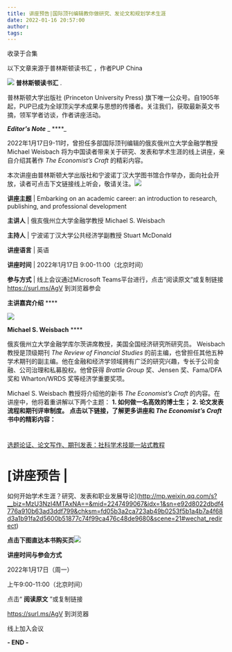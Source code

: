 ```yaml
---
title: 讲座预告|国际顶刊编辑教你做研究、发论文和规划学术生涯
date: 2022-01-16 20:57:00
author: 
tags: 
---
```



收录于合集

以下文章来源于普林斯顿读书汇 ，作者PUP China

![](/images/295/2.png) **普林斯顿读书汇** .

普林斯顿大学出版社 (Princeton University Press)
旗下唯一公众号。自1905年起，PUP已成为全球顶尖学术成果与思想的传播者。关注我们，获取最新英文书摘，领军学者访谈，作者讲座活动。

  

_**Editor's Note**_ _ ****_

  

2022年1月17日9-11时，曾担任多部国际顶刊编辑的俄亥俄州立大学金融学教授 Michael Weisbach
将为中国读者带来关于研究、发表和学术生涯的线上讲座，亲自介绍其著作 _The Economist’s Craft_ 的精彩内容。  

本次讲座由普林斯顿大学出版社和宁波诺丁汉大学图书馆合作举办，面向社会开放，读者可点击下文链接线上听会，敬请关注。![](/images/295/3.png)  

 **讲座主题** | Embarking on an academic career: an introduction to research,
publishing, and professional development

 **主讲人** | 俄亥俄州立大学金融学教授 Michael S. Weisbach

 **主持人** | 宁波诺丁汉大学公共经济学副教授 Stuart McDonald  

 **讲座语言** | 英语

 **讲座时间** | 2022年1月17日 9:00-11:00（北京时间）  

 **参与方式** | 线上会议通过Microsoft Teams平台进行，点击“阅读原文”或复制链接 https://surl.ms/AgV 到浏览器参会

  

  

 **主讲嘉宾介绍** ****

  

![](/images/295/4.jpeg)

 **Michael S. Weisbach** ****

俄亥俄州立大学金融学库尔茨讲席教授，美国全国经济研究所研究员。 Weisbach 教授是顶级期刊 _The Review of Financial
Studies_ 的前主编，也曾担任其他五种学术期刊的副主编。他在金融和经济学领域拥有广泛的研究兴趣，专长于公司金融、公司治理和私募股权。他曾获得
_Brattle Group_ 奖、Jensen 奖、Fama/DFA 奖和 Wharton/WRDS 奖等经济学重要奖项。

  
Michael S. Weisbach 教授将介绍他的新书 _The Economist’s Craft_ 的内容。在讲座中，他将着重讲解以下两个主题：
**1\. 如何做一名高效的博士生；** **2\. 论文发表流程和期刊评审制度。** **点击以下链接，了解更多讲座和 _The Economist’s
Craft_ 书中的精彩内容：**  

#
[选题论证、论文写作、期刊发表：社科学术技能一站式教程](http://mp.weixin.qq.com/s?__biz=MzU3NzI4MTAxNA==&mid=2247499052&idx=1&sn=92ad914150206497febca2e2f40ec8db&chksm=fd05b3b5ca723aa3d9ecb5b01be4caf813b15f04bbd9dd34c828402578a54b4a3dc87c37785e&scene=21#wechat_redirect)

# [讲座预告 |
如何开始学术生涯？研究、发表和职业发展导论](http://mp.weixin.qq.com/s?__biz=MzU3NzI4MTAxNA==&mid=2247499067&idx=1&sn=e92d8022dbdf4776a910b63ad3ddf799&chksm=fd05b3a2ca723ab49b0253f5b1a4b7a4f68d3a1b91fa2d5600b51877c74f99ca476c48de9680&scene=21#wechat_redirect)

  

 **点击下图直达本书购买页**[![](/images/295/5.jpeg)]()

  

  

 **讲座时间与参会方式**

  

2022年1月17日（周一）

上午9:00-11:00（北京时间）

  

点击“ **阅读原文** ”或复制链接

https://surl.ms/AgV 到浏览器

线上加入会议

  

 **\- END -**

